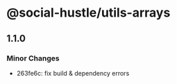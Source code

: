 # @social-hustle/utils-arrays

## 1.1.0

### Minor Changes

- 263fe6c: fix build & dependency errors

